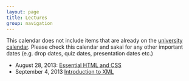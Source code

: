 ```yaml
---
layout: page
title: Lectures
group: navigation
---
```



This calendar does not include items that are already on the
[university calendar](http://www.luc.edu/academics/schedules/spring/academic_calendar.shtml).
Please check this calendar and sakai for any other important dates (e.g. drop
dates, quiz dates, presentation dates etc.)

* August 28, 2013: [Essential HTML and CSS](essential_html.html)
* September 4, 2013 [Introduction to XML](xml_introduction.html)
